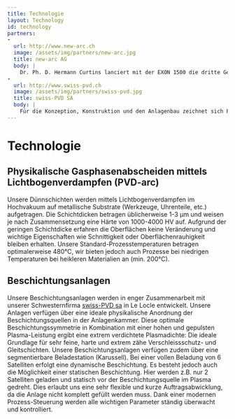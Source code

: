```yaml
---
title: Technologie
layout: Technology
id: technology
partners:
-
  url: http://www.new-arc.ch
  image: /assets/img/partners/new-arc.jpg
  title: new-arc AG
  body: |
    Dr. Ph. D. Hermann Curtins lanciert mit der EXON 1500 die dritte Generation von PVD Anlagen, in die zahlreiche innovative Ideen aus seiner langjährigen Entwicklungstätigkeit auf dem Gebiet der Oberflächentechnologie eingeflossen sind.
-
  url: http://www.swiss-pvd.ch
  image: /assets/img/partners/swiss-pvd.jpg
  title: swiss-PVD SA
  body: |
    Für die Konzeption, Konstruktion und den Anlagenbau zeichnet sich Philippe Maire in engster Kooperation mit Dr. H. Curtins in La Chaux-de-Fonds verantwortlich . Das Team der swiss-PVD SA verfügt über eine langjährige und vielfältige Erfahrung im Anlagenbau von schlüsselfertigen PVD Systemen und hat unter anderem die M2, M4 und L4 Reihe in den Jahren 2000-2005 äusserst erfolgreich auf dem Weltmarkt platziert.
---
```

# Technologie
## Physikalische Gasphasenabscheiden mittels Lichtbogenverdampfen (PVD-arc)

Unsere Dünnschichten werden mittels Lichtbogenverdampfen im Hochvakuum auf metallische Substrate (Werkzeuge, Uhrenteile, etc.) aufgetragen. Die Schichtdicken betragen üblicherweise 1-3 µm und weisen je nach Zusammensetzung eine Härte von 1000-4000 HV auf. Aufgrund der geringen Schichtdicke erfahren die Oberflächen keine Veränderung und wichtige Eigenschaften wie Schnittigkeit oder Oberflächenrauhigkeit bleiben erhalten. Unsere Standard-Prozesstemperaturen betragen optimalerweise 480°C, wir bieten jedoch auch Prozesse bei niedrigen Temperaturen bei heikleren Materialien an (min. 200°C).

## Beschichtungsanlagen

Unsere Beschichtungsanlagen werden in enger Zusammenarbeit mit unserer Schwesternfirma [swiss-PVD sa](http://www.swiss-pvd.ch) in Le Locle entwickelt. Unsere Anlagen verfügen über eine ideale physikalische Anordnung der Beschichtungsquellen in der Anlagenkammer. Diese optimale Beschichtungssymmetrie in Kombination mit einer hohen und gepulsten Plasma-Leistung ergibt eine extrem verdichtete Plasmadichte: Die ideale Grundlage für sehr feine, harte und extrem zähe Verschleissschutz- und Gleitschichten. Unsere Beschichtungsanlagen verfügen zudem über eine segmentierbare Beladestation (Karussell). Bei einer vollen Beladung von 6 Satelliten erfolgt eine dynamische Beschichtung. Es besteht jedoch auch die Möglichkeit einer statischen Beschichtung. Hier werden z.B. nur 2 Satelliten geladen und statisch vor der Beschichtungsquelle im Plasma gedreht. Dies erlaubt uns eine sehr flexible und kurze Auftragsabwicklung, da die Anlage nicht komplett gefüllt werden muss.
Dank einer modernen Prozess-Steuerung werden alle wichtigen Parameter ständig überwacht und kontrolliert.
